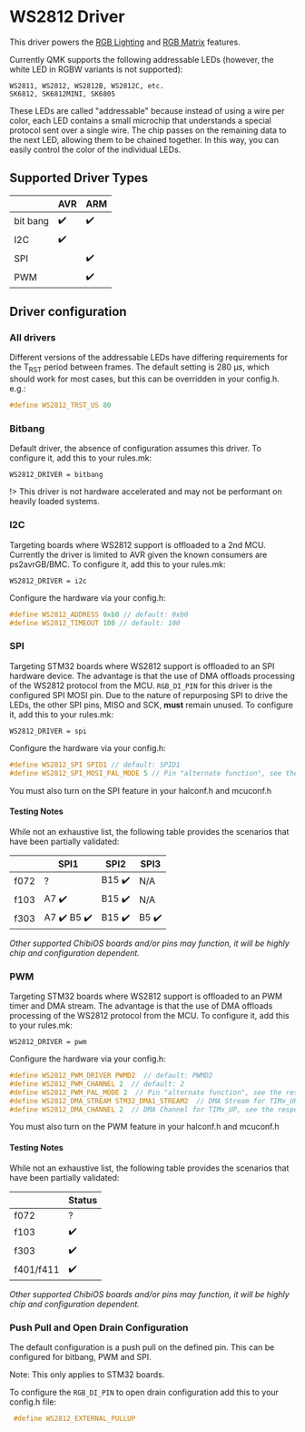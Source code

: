 # WS2812 Driver
This driver powers the [RGB Lighting](feature_rgblight.md) and [RGB Matrix](feature_rgb_matrix.md) features.

Currently QMK supports the following addressable LEDs (however, the white LED in RGBW variants is not supported):

    WS2811, WS2812, WS2812B, WS2812C, etc.
    SK6812, SK6812MINI, SK6805

These LEDs are called "addressable" because instead of using a wire per color, each LED contains a small microchip that understands a special protocol sent over a single wire. The chip passes on the remaining data to the next LED, allowing them to be chained together. In this way, you can easily control the color of the individual LEDs.

## Supported Driver Types

|          | AVR                | ARM                |
|----------|--------------------|--------------------|
| bit bang | :heavy_check_mark: | :heavy_check_mark: |
| I2C      | :heavy_check_mark: |                    |
| SPI      |                    | :heavy_check_mark: |
| PWM      |                    | :heavy_check_mark: |

## Driver configuration

### All drivers

Different versions of the addressable LEDs have differing requirements for the T<sub>RST</sub> period between frames.
The default setting is 280 µs, which should work for most cases, but this can be overridden in your config.h. e.g.:

```c
#define WS2812_TRST_US 80
```

### Bitbang
Default driver, the absence of configuration assumes this driver. To configure it, add this to your rules.mk:

```make
WS2812_DRIVER = bitbang
```

!> This driver is not hardware accelerated and may not be performant on heavily loaded systems.

### I2C
Targeting boards where WS2812 support is offloaded to a 2nd MCU. Currently the driver is limited to AVR given the known consumers are ps2avrGB/BMC. To configure it, add this to your rules.mk:

```make
WS2812_DRIVER = i2c
```

Configure the hardware via your config.h:
```c
#define WS2812_ADDRESS 0xb0 // default: 0xb0
#define WS2812_TIMEOUT 100 // default: 100
```

### SPI
Targeting STM32 boards where WS2812 support is offloaded to an SPI hardware device. The advantage is that the use of DMA offloads processing of the WS2812 protocol from the MCU. `RGB_DI_PIN` for this driver is the configured SPI MOSI pin. Due to the nature of repurposing SPI to drive the LEDs, the other SPI pins, MISO and SCK, **must** remain unused. To configure it, add this to your rules.mk:

```make
WS2812_DRIVER = spi
```

Configure the hardware via your config.h:
```c
#define WS2812_SPI SPID1 // default: SPID1
#define WS2812_SPI_MOSI_PAL_MODE 5 // Pin "alternate function", see the respective datasheet for the appropriate values for your MCU. default: 5
```

You must also turn on the SPI feature in your halconf.h and mcuconf.h

#### Testing Notes

While not an exhaustive list, the following table provides the scenarios that have been partially validated:

| | SPI1 | SPI2 | SPI3 |
|-|-|-|-|
| f072 | ? | B15 :heavy_check_mark: | N/A |
| f103 | A7 :heavy_check_mark: | B15 :heavy_check_mark: | N/A |
| f303 | A7 :heavy_check_mark: B5 :heavy_check_mark:  | B15 :heavy_check_mark: | B5 :heavy_check_mark: |

*Other supported ChibiOS boards and/or pins may function, it will be highly chip and configuration dependent.*

### PWM

Targeting STM32 boards where WS2812 support is offloaded to an PWM timer and DMA stream. The advantage is that the use of DMA offloads processing of the WS2812 protocol from the MCU. To configure it, add this to your rules.mk:

```make
WS2812_DRIVER = pwm
```

Configure the hardware via your config.h:
```c
#define WS2812_PWM_DRIVER PWMD2  // default: PWMD2
#define WS2812_PWM_CHANNEL 2  // default: 2
#define WS2812_PWM_PAL_MODE 2  // Pin "alternate function", see the respective datasheet for the appropriate values for your MCU. default: 2
#define WS2812_DMA_STREAM STM32_DMA1_STREAM2  // DMA Stream for TIMx_UP, see the respective reference manual for the appropriate values for your MCU.
#define WS2812_DMA_CHANNEL 2  // DMA Channel for TIMx_UP, see the respective reference manual for the appropriate values for your MCU.
```

You must also turn on the PWM feature in your halconf.h and mcuconf.h

#### Testing Notes

While not an exhaustive list, the following table provides the scenarios that have been partially validated:

| | Status |
|-|-|
| f072 | ? |
| f103 | :heavy_check_mark: |
| f303 | :heavy_check_mark: |
| f401/f411 | :heavy_check_mark: |

*Other supported ChibiOS boards and/or pins may function, it will be highly chip and configuration dependent.*

### Push Pull and Open Drain Configuration
The default configuration is a push pull on the defined pin.
This can be configured for bitbang, PWM and SPI.

Note: This only applies to STM32 boards.

 To configure the `RGB_DI_PIN` to open drain configuration add this to your config.h file: 
```c
 #define WS2812_EXTERNAL_PULLUP 
```
